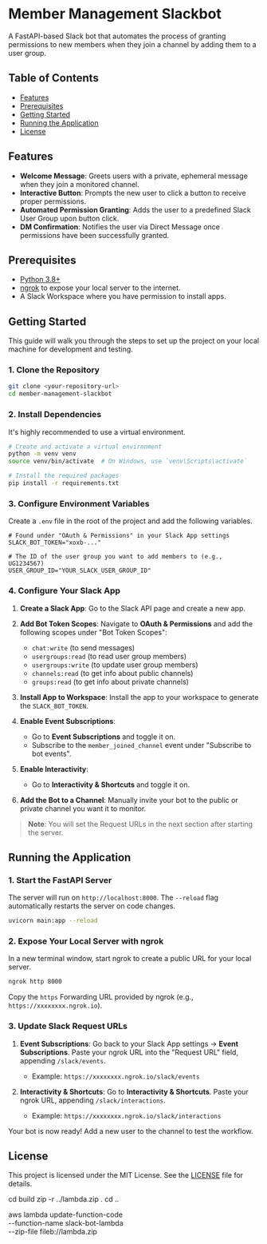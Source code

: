 # Member Management Slackbot

A FastAPI-based Slack bot that automates the process of granting permissions to new members when they join a channel by adding them to a user group.

## Table of Contents

- [Features](#features)
- [Prerequisites](#prerequisites)
- [Getting Started](#getting-started)
- [Running the Application](#running-the-application)
- [License](#license)

## Features

- **Welcome Message**: Greets users with a private, ephemeral message when they join a monitored channel.
- **Interactive Button**: Prompts the new user to click a button to receive proper permissions.
- **Automated Permission Granting**: Adds the user to a predefined Slack User Group upon button click.
- **DM Confirmation**: Notifies the user via Direct Message once permissions have been successfully granted.

## Prerequisites

- [Python 3.8+](https://www.python.org/)
- [ngrok](https://ngrok.com/download) to expose your local server to the internet.
- A Slack Workspace where you have permission to install apps.

## Getting Started

This guide will walk you through the steps to set up the project on your local machine for development and testing.

### 1. Clone the Repository

```bash
git clone <your-repository-url>
cd member-management-slackbot
```

### 2. Install Dependencies

It's highly recommended to use a virtual environment.

```bash
# Create and activate a virtual environment
python -m venv venv
source venv/bin/activate  # On Windows, use `venv\Scripts\activate`

# Install the required packages
pip install -r requirements.txt
```

### 3. Configure Environment Variables

Create a `.env` file in the root of the project and add the following variables.

```env
# Found under "OAuth & Permissions" in your Slack App settings
SLACK_BOT_TOKEN="xoxb-..."

# The ID of the user group you want to add members to (e.g., UG1234567)
USER_GROUP_ID="YOUR_SLACK_USER_GROUP_ID"
```

### 4. Configure Your Slack App

1.  **Create a Slack App**: Go to the Slack API page and create a new app.

2.  **Add Bot Token Scopes**: Navigate to **OAuth & Permissions** and add the following scopes under "Bot Token Scopes":
    - `chat:write` (to send messages)
    - `usergroups:read` (to read user group members)
    - `usergroups:write` (to update user group members)
    - `channels:read` (to get info about public channels)
    - `groups:read` (to get info about private channels)

3.  **Install App to Workspace**: Install the app to your workspace to generate the `SLACK_BOT_TOKEN`.

4.  **Enable Event Subscriptions**:
    - Go to **Event Subscriptions** and toggle it on.
    - Subscribe to the `member_joined_channel` event under "Subscribe to bot events".

5.  **Enable Interactivity**:
    - Go to **Interactivity & Shortcuts** and toggle it on.

6.  **Add the Bot to a Channel**: Manually invite your bot to the public or private channel you want it to monitor.

> **Note**: You will set the Request URLs in the next section after starting the server.

## Running the Application

### 1. Start the FastAPI Server

The server will run on `http://localhost:8000`. The `--reload` flag automatically restarts the server on code changes.

```bash
uvicorn main:app --reload
```

### 2. Expose Your Local Server with ngrok

In a new terminal window, start ngrok to create a public URL for your local server.

```bash
ngrok http 8000
```

Copy the `https` Forwarding URL provided by ngrok (e.g., `https://xxxxxxxx.ngrok.io`).

### 3. Update Slack Request URLs

1.  **Event Subscriptions**: Go back to your Slack App settings -> **Event Subscriptions**. Paste your ngrok URL into the "Request URL" field, appending `/slack/events`.
    - Example: `https://xxxxxxxx.ngrok.io/slack/events`

2.  **Interactivity & Shortcuts**: Go to **Interactivity & Shortcuts**. Paste your ngrok URL, appending `/slack/interactions`.
    - Example: `https://xxxxxxxx.ngrok.io/slack/interactions`

Your bot is now ready! Add a new user to the channel to test the workflow.

## License

This project is licensed under the MIT License. See the [LICENSE](LICENSE.md) file for details.

cd build
zip -r ../lambda.zip .
cd ..

aws lambda update-function-code \
  --function-name slack-bot-lambda \
  --zip-file fileb://lambda.zip